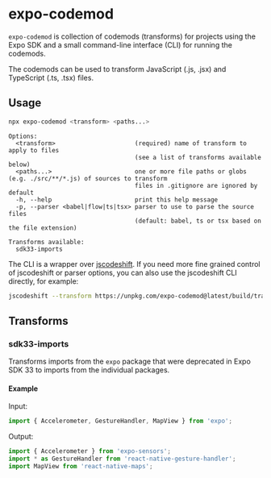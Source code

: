 # expo-codemod

`expo-codemod` is collection of codemods (transforms) for projects using the Expo SDK and a small command-line interface (CLI) for running the codemods.

The codemods can be used to transform JavaScript (.js, .jsx) and TypeScript (.ts, .tsx) files.

## Usage

```sh
npx expo-codemod <transform> <paths...>
```

```
Options:
  <transform>                      (required) name of transform to apply to files
                                   (see a list of transforms available below)
  <paths...>                       one or more file paths or globs (e.g. ./src/**/*.js) of sources to transform
                                   files in .gitignore are ignored by default
  -h, --help                       print this help message
  -p, --parser <babel|flow|ts|tsx> parser to use to parse the source files
                                   (default: babel, ts or tsx based on the file extension)

Transforms available:
  sdk33-imports
```

The CLI is a wrapper over [jscodeshift](https://github.com/facebook/jscodeshift). If you need more fine grained control of jscodeshift or parser options, you can also use the jscodeshift CLI directly, for example:

```sh
jscodeshift --transform https://unpkg.com/expo-codemod@latest/build/transforms/sdk33-imports.js --parser ts src/**/*.ts
```

## Transforms

### sdk33-imports

Transforms imports from the `expo` package that were deprecated in Expo SDK 33 to imports from the individual packages.

#### Example

Input:

```js
import { Accelerometer, GestureHandler, MapView } from 'expo';
```

Output:

```js
import { Accelerometer } from 'expo-sensors';
import * as GestureHandler from 'react-native-gesture-handler';
import MapView from 'react-native-maps';
```
